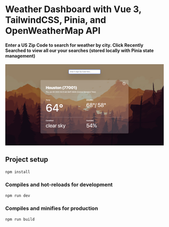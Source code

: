 # Weather Dashboard with Vue 3, TailwindCSS, Pinia, and OpenWeatherMap API

#### Enter a US Zip Code to search for weather by city. Click Recently Searched to view all our your searches (stored locally with Pinia state management)

<img width="800" alt="Screen Shot 2022-10-01 at 3 02 30 PM" src="https://github.com/jsfanatik/vue-vite-weather/blob/main/src/assets/Screen%20Shot%202023-01-05%20at%206.23.07%20PM.png">

## Project setup
```
npm install
```

### Compiles and hot-reloads for development
```
npm run dev
```

### Compiles and minifies for production
```
npm run build
```
